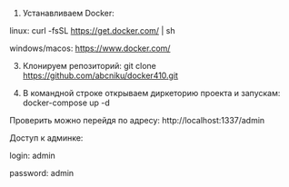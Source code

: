 1) Устанавливаем Docker:

linux: curl -fsSL https://get.docker.com/ | sh

windows/macos: https://www.docker.com/

3) Клонируем репозиторий:
git clone https://github.com/abcniku/docker410.git

4) В командной строке открываем диркеторию проекта и запускам:
docker-compose up -d

Проверить можно перейдя по адресу:
http://localhost:1337/admin
  
Доступ к админке:

login: admin

password: admin

